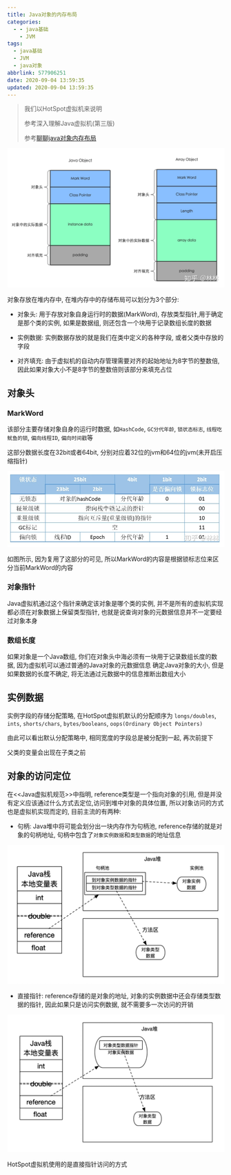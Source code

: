 ```yaml
---
title: Java对象的内存布局
categories:
  - - java基础
    - JVM
tags:
  - java基础
  - JVM
  - java对象
abbrlink: 577906251
date: 2020-09-04 13:59:35
updated: 2020-09-04 13:59:35
---
```


> 我们以HotSpot虚拟机来说明
>
> 参考深入理解Java虚拟机(第三版)
>
> 参考[聊聊java对象内存布局](https://zhuanlan.zhihu.com/p/50984945)

![Java对象组成](/image/java对象组成.jpg)

对象存放在堆内存中, 在堆内存中的存储布局可以划分为3个部分:

- 对象头: 用于存放对象自身运行时的数据(MarkWord), 存放类型指针,用于确定是那个类的实例, 如果是数据组, 则还包含一个块用于记录数组长度的数据 

- 实例数据: 实例数据存放的就是我们在类中定义的各种字段, 或者父类中存放的字段

- 对齐填充: 由于虚拟机的自动内存管理需要对齐的起始地址为8字节的整数倍, 因此如果对象大小不是8字节的整数倍则该部分来填充占位

<!-- more -->

## 对象头

### MarkWord

该部分主要存储对象自身的运行时数据, 如`HashCode`, `GC分代年龄`, `锁状态标志`, `线程吃鱿鱼的锁`, `偏向线程ID`, `偏向时间戳`等

这部分数据长度在32bit或者64bit, 分别对应着32位的jvm和64位的jvm(未开启压缩指针)

![MarkWord](../../../image/MarkWord状态记录.jpg)

如图所示, 因为复用了这部分的可见, 所以MarkWord的内容是根据锁标志位来区分当前MarkWord的内容

### 对象指针

Java虚拟机通过这个指针来确定该对象是哪个类的实例, 并不是所有的虚拟机实现都必须在对象数据上保留类型指针,
也就是说查询对象的元数据信息并不一定要经过对象本身

### 数组长度

如果对象是一个Java数组, 你们在对象头中海必须有一块用于记录数组长度的数据, 因为虚拟机可以通过普通的Java对象的元数据信息
确定Java对象的大小, 但是如果数据的长度不确定, 将无法通过元数据中的信息推断出数组大小

## 实例数据

实例字段的存储分配策略, 在HotSpot虚拟机默认的分配顺序为 `longs/doubles`, `ints`, `shorts/chars`, `bytes/booleans`,
`oops(Ordinary Object Pointers)`

由此可以看出默认分配策略中, 相同宽度的字段总是被分配到一起, 再次前提下

父类的变量会出现在子类之前

## 对象的访问定位

在<<Java虚拟机规范>>中指明, reference类型是一个指向对象的引用, 但是并没有定义应该通过什么方式去定位,访问到堆中对象的具体位置,
所以对象访问的方式也是虚拟机实现而定的, 目前主流的有两种:

- 句柄:  Java堆中将可能会划分出一块内存作为句柄池, reference存储的就是对象的句柄地址, 句柄中包含了`对象实例数据`和`类型数据`的地址信息

![句柄访问方式](../../../image/对象的句柄访问方式.jpg)

- 直接指针:  reference存储的是对象的地址, 对象的实例数据中还会存储类型数据的指针, 因此如果只是访问实例数据, 就不需要多一次访问的开销

![句柄访问方式](../../../image/直接指针访问方式.jpg)

HotSpot虚拟机使用的是直接指针访问的方式
